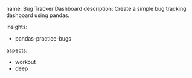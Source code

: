 name: Bug Tracker Dashboard
description: Create a simple bug tracking dashboard using pandas.

insights:
  - pandas-practice-bugs

aspects:
  - workout
  - deep 